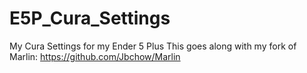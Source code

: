 # E5P_Cura_Settings
My Cura Settings for my Ender 5 Plus
This goes along with my fork of Marlin: https://github.com/Jbchow/Marlin
